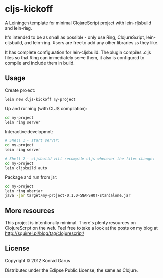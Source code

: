 # cljs-kickoff

A Leiningen template for minimal ClojureScript project with lein-cljsbuild
and lein-ring.

It's intended to be as small as possible - only use Ring, ClojureScript,
lein-cljsbuild, and lein-ring. Users are free to add any other libraries as
they like.

It has complete configuration for lein-cljsbuild. The plugin compiles .cljs
files so that Ring can immediately serve them, it also is configured to
compile and include them in build.

## Usage

Create project:

```bash
lein new cljs-kickoff my-project
```

Up and running (with CLJS compilation):
```bash
cd my-project
lein ring server
```

Interactive developmnt:
```bash
# Shell 1 - start server:
cd my-project
lein ring server

# Shell 2 - cljsbuild will recompile cljs whenever the files change:
cd my-project
lein cljsbuild auto
```

Package and run from jar:
```bash
cd my-project
lein ring uberjar
java -jar target/my-project-0.1.0-SNAPSHOT-standalone.jar
```

## More resources

This project is intentionally minimal. There's plenty resources on ClojureScript
on the web. Feel free to take a look at the posts on my blog at
http://squirrel.pl/blog/tag/clojurescript/

## License

Copyright © 2012 Konrad Garus

Distributed under the Eclipse Public License, the same as Clojure.
